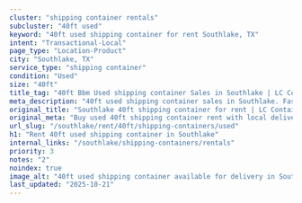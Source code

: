 ```yaml
---
cluster: "shipping container rentals"
subcluster: "40ft used"
keyword: "40ft used shipping container for rent Southlake, TX"
intent: "Transactional-Local"
page_type: "Location-Product"
city: "Southlake, TX"
service_type: "shipping container"
condition: "Used"
size: "40ft"
title_tag: "40ft Bbm Used shipping container Sales in Southlake | LC Container"
meta_description: "40ft used shipping container sales in Southlake. Fast delivery, competitive pricing. Serving shipping containers area. Quote ID: IXB. Call (214) 524-4168 for your free quote today."
original_title: "Southlake 40ft shipping container for rent | LC Container"
original_meta: "Buy used 40ft shipping container rent with local delivery in Southlake, TX. LC Container — local Since 2003. Request a fast quote today."
url_slug: "/southlake/rent/40ft/shipping-containers/used"
h1: "Rent 40ft used shipping container in Southlake"
internal_links: "/southlake/shipping-containers/rentals"
priority: 3
notes: "2"
noindex: true
image_alt: "40ft used shipping container available for delivery in Southlake"
last_updated: "2025-10-21"
---
```


<!-- TODO: Add unique city/inventory copy, images, and internal links here. -->
